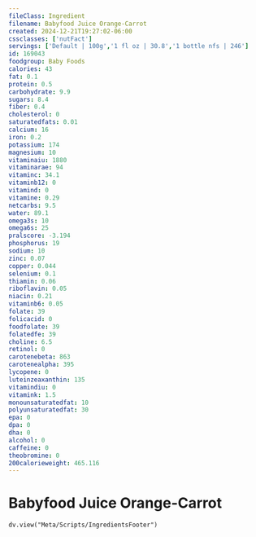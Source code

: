 ```yaml
---
fileClass: Ingredient
filename: Babyfood Juice Orange-Carrot
created: 2024-12-21T19:27:02-06:00
cssclasses: ['nutFact']
servings: ['Default | 100g','1 fl oz | 30.8','1 bottle nfs | 246']
id: 169043
foodgroup: Baby Foods
calories: 43
fat: 0.1
protein: 0.5
carbohydrate: 9.9
sugars: 8.4
fiber: 0.4
cholesterol: 0
saturatedfats: 0.01
calcium: 16
iron: 0.2
potassium: 174
magnesium: 10
vitaminaiu: 1880
vitaminarae: 94
vitaminc: 34.1
vitaminb12: 0
vitamind: 0
vitamine: 0.29
netcarbs: 9.5
water: 89.1
omega3s: 10
omega6s: 25
pralscore: -3.194
phosphorus: 19
sodium: 10
zinc: 0.07
copper: 0.044
selenium: 0.1
thiamin: 0.06
riboflavin: 0.05
niacin: 0.21
vitaminb6: 0.05
folate: 39
folicacid: 0
foodfolate: 39
folatedfe: 39
choline: 6.5
retinol: 0
carotenebeta: 863
carotenealpha: 395
lycopene: 0
luteinzeaxanthin: 135
vitamindiu: 0
vitamink: 1.5
monounsaturatedfat: 10
polyunsaturatedfat: 30
epa: 0
dpa: 0
dha: 0
alcohol: 0
caffeine: 0
theobromine: 0
200calorieweight: 465.116
---
```


# Babyfood Juice Orange-Carrot

```dataviewjs
dv.view("Meta/Scripts/IngredientsFooter")
```